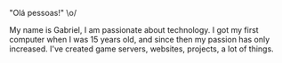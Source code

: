 "Olá pessoas!" \o/ 

My name is Gabriel, I am passionate about technology. I got my first computer when I was 15 years old, and since then my passion has only increased.
I've created game servers, websites, projects, a lot of things.
